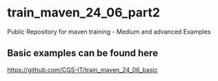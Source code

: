 # train_maven_24_06_part2
Public Repository for maven training - Medium and advanced Examples

## Basic examples can be found here

https://github.com/CGS-IT/train_maven_24_06_basic
